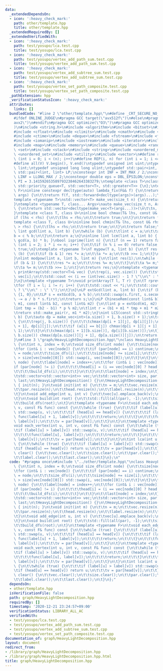 ```yaml
---
data:
  _extendedDependsOn:
  - icon: ':heavy_check_mark:'
    path: other/template.hpp
    title: other/template.hpp
  _extendedRequiredBy: []
  _extendedVerifiedWith:
  - icon: ':heavy_check_mark:'
    path: test/yosupo/lca.test.cpp
    title: test/yosupo/lca.test.cpp
  - icon: ':heavy_check_mark:'
    path: test/yosupo/vertex_add_path_sum.test.cpp
    title: test/yosupo/vertex_add_path_sum.test.cpp
  - icon: ':heavy_check_mark:'
    path: test/yosupo/vertex_add_subtree_sum.test.cpp
    title: test/yosupo/vertex_add_subtree_sum.test.cpp
  - icon: ':heavy_check_mark:'
    path: test/yosupo/vertex_set_path_composite.test.cpp
    title: test/yosupo/vertex_set_path_composite.test.cpp
  _pathExtension: hpp
  _verificationStatusIcon: ':heavy_check_mark:'
  attributes:
    links: []
  bundledCode: "#line 2 \"other/template.hpp\"\n#define _CRT_SECURE_NO_WARNINGS\n\
    #ifdef ONLINE_JUDGE\n#pragma GCC target(\"avx512f\")\n#else\n#pragma GCC target(\"\
    avx2\")\n#endif\n#pragma GCC optimize(\"O3\")\n#pragma GCC optimize(\"unroll-loops\"\
    )\n#include <string.h>\n#include <algorithm>\n#include <bitset>\n#include <cassert>\n\
    #include <cfloat>\n#include <climits>\n#include <cmath>\n#include <complex>\n\
    #include <ctime>\n#include <deque>\n#include <fstream>\n#include <functional>\n\
    #include <iomanip>\n#include <iostream>\n#include <iterator>\n#include <list>\n\
    #include <map>\n#include <memory>\n#include <queue>\n#include <random>\n#include\
    \ <set>\n#include <stack>\n#include <string>\n#include <unordered_map>\n#include\
    \ <unordered_set>\n#include <utility>\n#include <vector>\n#define rep(i, n) for\
    \ (int i = 0; i < (n); i++)\n#define REP(i, n) for (int i = 1; i <= (n); i++)\n\
    #define all(V) V.begin(), V.end()\ntypedef unsigned int uint;\ntypedef long long\
    \ lint;\ntypedef unsigned long long ulint;\ntypedef std::pair<int, int> P;\ntypedef\
    \ std::pair<lint, lint> LP;\nconstexpr int INF = INT_MAX / 2;\nconstexpr lint\
    \ LINF = LLONG_MAX / 2;\nconstexpr double eps = DBL_EPSILON;\nconstexpr double\
    \ PI = 3.141592653589793238462643383279;\ntemplate <class T>\nclass prique : public\
    \ std::priority_queue<T, std::vector<T>, std::greater<T>> {\n};\ntemplate <typename\
    \ F>\ninline constexpr decltype(auto) lambda_fix(F&& f) {\n\treturn [f = std::forward<F>(f)](auto&&...\
    \ args) {\n\t\treturn f(f, std::forward<decltype(args)>(args)...);\n\t};\n}\n\
    template <typename T>\nstd::vector<T> make_vec(size_t n) {\n\treturn std::vector<T>(n);\n\
    }\ntemplate <typename T, class... Args>\nauto make_vec(size_t n, Args&&... args)\
    \ {\n\treturn std::vector<decltype(make_vec<T>(args...))>(\n\t\tn, make_vec<T>(std::forward<Args>(args)...));\n\
    }\ntemplate <class T, class U>\ninline bool chmax(T& lhs, const U& rhs) {\n\t\
    if (lhs < rhs) {\n\t\tlhs = rhs;\n\t\treturn true;\n\t}\n\treturn false;\n}\n\
    template <class T, class U>\ninline bool chmin(T& lhs, const U& rhs) {\n\tif (lhs\
    \ > rhs) {\n\t\tlhs = rhs;\n\t\treturn true;\n\t}\n\treturn false;\n}\ninline\
    \ lint gcd(lint a, lint b) {\n\twhile (b) {\n\t\tlint c = a;\n\t\ta = b;\n\t\t\
    b = c % b;\n\t}\n\treturn a;\n}\ninline lint lcm(lint a, lint b) { return a /\
    \ gcd(a, b) * b; }\nbool isprime(lint n) {\n\tif (n == 1) return false;\n\tfor\
    \ (int i = 2; i * i <= n; i++) {\n\t\tif (n % i == 0) return false;\n\t}\n\treturn\
    \ true;\n}\ntemplate <typename T>\nT mypow(T a, lint b) {\n\tT res(1);\n\twhile\
    \ (b) {\n\t\tif (b & 1) res *= a;\n\t\ta *= a;\n\t\tb >>= 1;\n\t}\n\treturn res;\n\
    }\nlint modpow(lint a, lint b, lint m) {\n\tlint res(1);\n\twhile (b) {\n\t\t\
    if (b & 1) {\n\t\t\tres *= a;\n\t\t\tres %= m;\n\t\t}\n\t\ta %= m;\n\t\ta *= a;\n\
    \t\ta %= m;\n\t\tb >>= 1;\n\t}\n\treturn res;\n}\ntemplate <typename T>\nvoid\
    \ printArray(std::vector<T>& vec) {\n\trep(i, vec.size()) {\n\t\tstd::cout <<\
    \ vec[i];\n\t\tstd::cout << (i == (int)vec.size() - 1 ? \"\\n\" : \" \");\n\t\
    }\n}\ntemplate <typename T>\nvoid printArray(T l, T r) {\n\tT rprev = std::prev(r);\n\
    \tfor (T i = l; i != r; i++) {\n\t\tstd::cout << *i;\n\t\tstd::cout << (i == rprev\
    \ ? \"\\n\" : \" \");\n\t}\n}\nLP extGcd(lint a, lint b) {\n\tif (b == 0) return\
    \ {1, 0};\n\tLP s = extGcd(b, a % b);\n\tstd::swap(s.first, s.second);\n\ts.second\
    \ -= a / b * s.first;\n\treturn s;\n}\nLP ChineseRem(const lint& b1, const lint&\
    \ m1, const lint& b2, const lint& m2) {\n\tlint p = extGcd(m1, m2).first;\n\t\
    lint tmp = (b2 - b1) * p % m2;\n\tlint r = (b1 + m1 * tmp + m1 * m2) % (m1 * m2);\n\
    \treturn std::make_pair(r, m1 * m2);\n}\nint LCS(const std::string& a, const std::string&\
    \ b) {\n\tauto dp = make_vec<int>(a.size() + 1, b.size() + 1);\n\trep(i, a.size())\
    \ {\n\t\trep(j, b.size()) {\n\t\t\tchmax(dp[i + 1][j], dp[i][j]);\n\t\t\tchmax(dp[i][j\
    \ + 1], dp[i][j]);\n\t\t\tif (a[i] == b[j]) chmax(dp[i + 1][j + 1], dp[i][j] +\
    \ 1);\n\t\t}\n\t\tchmax(dp[i + 1][b.size()], dp[i][b.size()]);\n\t}\n\trep(j,\
    \ b.size()) chmax(dp[a.size()][j + 1], dp[a.size()][j]);\n\treturn dp[a.size()][b.size()];\n\
    }\n#line 3 \"graph/HeavyLightDecomposition.hpp\"\nclass HeavyLightDecomposition\
    \ {\n\tint n, index = 0;\n\tvoid size_dfs(int node) {\n\t\tsize[node] = 1;\n\t\
    \tfor (int& i : vec[node]) {\n\t\t\tif (par[node] == i) continue;\n\t\t\tpar[i]\
    \ = node;\n\t\t\tsize_dfs(i);\n\t\t\tsize[node] += size[i];\n\t\t\tif (size[i]\
    \ > size[vec[node][0]]) std::swap(i, vec[node][0]);\n\t\t}\n\t}\n\tvoid build_dfs(int\
    \ node) {\n\t\tlabel[node] = index++;\n\t\tfor (int& i : vec[node]) {\n\t\t\t\
    if (par[node] != i) {\n\t\t\t\thead[i] = (i == vec[node][0] ? head[node] : i);\n\
    \t\t\t\tbuild_dfs(i);\n\t\t\t}\n\t\t}\n\t\tlast[node] = index;\n\t}\n\n  public:\n\
    \tstd::vector<std::vector<int>> vec;\n\tstd::vector<int> size, par, head, label,\
    \ last;\n\tHeavyLightDecomposition() {}\n\tHeavyLightDecomposition(int m) : n(m)\
    \ { init(n); }\n\tvoid init(int m) {\n\t\tn = m;\n\t\tvec.resize(n);\n\t\tsize.resize(n);\n\
    \t\tpar.resize(n);\n\t\thead.resize(n);\n\t\tlabel.resize(n);\n\t\tlast.resize(n);\n\
    \t}\n\tvoid add_edge(int u, int v) {\n\t\tvec[u].emplace_back(v);\n\t\tvec[v].emplace_back(u);\n\
    \t}\n\tvoid build(int root) {\n\t\tstd::fill(all(par), -1);\n\t\tsize_dfs(root);\n\
    \t\tbuild_dfs(root);\n\t}\n\ttemplate <typename F>\n\tvoid each_edge(int u, int\
    \ v, const F& func) const {\n\t\twhile (true) {\n\t\t\tif (label[u] > label[v])\
    \ std::swap(u, v);\n\t\t\tif (head[u] == head[v]) {\n\t\t\t\tif (label[u] != label[v])\
    \ func(label[u] + 1, label[v]);\n\t\t\t\treturn;\n\t\t\t}\n\t\t\tfunc(label[head[v]],\
    \ label[v]);\n\t\t\tv = par[head[v]];\n\t\t}\n\t}\n\ttemplate <typename F>\n\t\
    void each_vertex(int u, int v, const F& func) const {\n\t\twhile (true) {\n\t\t\
    \tif (label[u] > label[v]) std::swap(u, v);\n\t\t\tif (head[u] == head[v]) {\n\
    \t\t\t\tfunc(label[u], label[v]);\n\t\t\t\treturn;\n\t\t\t}\n\t\t\tfunc(label[head[v]],\
    \ label[v]);\n\t\t\tv = par[head[v]];\n\t\t}\n\t}\n\tint lca(int u, int v) const\
    \ {\n\t\twhile (true) {\n\t\t\tif (label[u] > label[v]) std::swap(u, v);\n\t\t\
    \tif (head[u] == head[v]) return u;\n\t\t\tv = par[head[v]];\n\t\t}\n\t}\n\tvoid\
    \ clear() {\n\t\tvec.clear();\n\t\tsize.clear();\n\t\tpar.clear();\n\t\thead.clear();\n\
    \t\tlabel.clear();\n\t\tlast.clear();\n\t}\n};\n"
  code: "#pragma once\n#include \"../other/template.hpp\"\nclass HeavyLightDecomposition\
    \ {\n\tint n, index = 0;\n\tvoid size_dfs(int node) {\n\t\tsize[node] = 1;\n\t\
    \tfor (int& i : vec[node]) {\n\t\t\tif (par[node] == i) continue;\n\t\t\tpar[i]\
    \ = node;\n\t\t\tsize_dfs(i);\n\t\t\tsize[node] += size[i];\n\t\t\tif (size[i]\
    \ > size[vec[node][0]]) std::swap(i, vec[node][0]);\n\t\t}\n\t}\n\tvoid build_dfs(int\
    \ node) {\n\t\tlabel[node] = index++;\n\t\tfor (int& i : vec[node]) {\n\t\t\t\
    if (par[node] != i) {\n\t\t\t\thead[i] = (i == vec[node][0] ? head[node] : i);\n\
    \t\t\t\tbuild_dfs(i);\n\t\t\t}\n\t\t}\n\t\tlast[node] = index;\n\t}\n\n  public:\n\
    \tstd::vector<std::vector<int>> vec;\n\tstd::vector<int> size, par, head, label,\
    \ last;\n\tHeavyLightDecomposition() {}\n\tHeavyLightDecomposition(int m) : n(m)\
    \ { init(n); }\n\tvoid init(int m) {\n\t\tn = m;\n\t\tvec.resize(n);\n\t\tsize.resize(n);\n\
    \t\tpar.resize(n);\n\t\thead.resize(n);\n\t\tlabel.resize(n);\n\t\tlast.resize(n);\n\
    \t}\n\tvoid add_edge(int u, int v) {\n\t\tvec[u].emplace_back(v);\n\t\tvec[v].emplace_back(u);\n\
    \t}\n\tvoid build(int root) {\n\t\tstd::fill(all(par), -1);\n\t\tsize_dfs(root);\n\
    \t\tbuild_dfs(root);\n\t}\n\ttemplate <typename F>\n\tvoid each_edge(int u, int\
    \ v, const F& func) const {\n\t\twhile (true) {\n\t\t\tif (label[u] > label[v])\
    \ std::swap(u, v);\n\t\t\tif (head[u] == head[v]) {\n\t\t\t\tif (label[u] != label[v])\
    \ func(label[u] + 1, label[v]);\n\t\t\t\treturn;\n\t\t\t}\n\t\t\tfunc(label[head[v]],\
    \ label[v]);\n\t\t\tv = par[head[v]];\n\t\t}\n\t}\n\ttemplate <typename F>\n\t\
    void each_vertex(int u, int v, const F& func) const {\n\t\twhile (true) {\n\t\t\
    \tif (label[u] > label[v]) std::swap(u, v);\n\t\t\tif (head[u] == head[v]) {\n\
    \t\t\t\tfunc(label[u], label[v]);\n\t\t\t\treturn;\n\t\t\t}\n\t\t\tfunc(label[head[v]],\
    \ label[v]);\n\t\t\tv = par[head[v]];\n\t\t}\n\t}\n\tint lca(int u, int v) const\
    \ {\n\t\twhile (true) {\n\t\t\tif (label[u] > label[v]) std::swap(u, v);\n\t\t\
    \tif (head[u] == head[v]) return u;\n\t\t\tv = par[head[v]];\n\t\t}\n\t}\n\tvoid\
    \ clear() {\n\t\tvec.clear();\n\t\tsize.clear();\n\t\tpar.clear();\n\t\thead.clear();\n\
    \t\tlabel.clear();\n\t\tlast.clear();\n\t}\n};"
  dependsOn:
  - other/template.hpp
  isVerificationFile: false
  path: graph/HeavyLightDecomposition.hpp
  requiredBy: []
  timestamp: '2020-12-21 23:24:57+09:00'
  verificationStatus: LIBRARY_ALL_AC
  verifiedWith:
  - test/yosupo/lca.test.cpp
  - test/yosupo/vertex_add_path_sum.test.cpp
  - test/yosupo/vertex_add_subtree_sum.test.cpp
  - test/yosupo/vertex_set_path_composite.test.cpp
documentation_of: graph/HeavyLightDecomposition.hpp
layout: document
redirect_from:
- /library/graph/HeavyLightDecomposition.hpp
- /library/graph/HeavyLightDecomposition.hpp.html
title: graph/HeavyLightDecomposition.hpp
---
```

